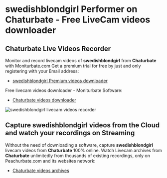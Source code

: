 # swedishblondgirl Performer on Chaturbate - Free LiveCam videos downloader

## Chaturbate Live Videos Recorder

Monitor and record livecam videos of **swedishblondgirl** from **Chaturbate** with Moniturbate.com
Get a premium trial for free by just and only registering with your Email address:
* [swedishblondgirl Premium videos downloader](https://moniturbate.com/request-demo-licence-key.html)

Free livecam videos downloader - Moniturbate Software:
* [Chaturbate videos downloader](https://moniturbate.com/moniturbate-download-software.html)

![swedishblondgirl livecam videos recorder](https://peachurnet.com/templates/moniturbate-software.png)


## Capture swedishblondgirl videos from the Cloud and watch your recordings on Streaming

Without the need of downloading a software, capture **swedishblondgirl** livecam videos from **Chaturbate** 100% online.
Watch Livecam archives from **Chaturbate** unlimitedly from thousands of existing recordings, only on Peachurbate.com and its websites network:
* [Chaturbate videos archives](https://peachurnet.com/)